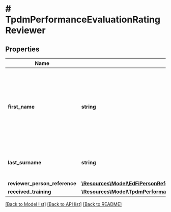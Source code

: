 # # TpdmPerformanceEvaluationRatingReviewer

## Properties

Name | Type | Description | Notes
------------ | ------------- | ------------- | -------------
**first_name** | **string** | A name given to an individual at birth, baptism, or during another naming ceremony, or through legal change. |
**last_surname** | **string** | The name borne in common by members of a family. |
**reviewer_person_reference** | [**\Resources\Model\EdFiPersonReference**](EdFiPersonReference.md) |  | [optional]
**received_training** | [**\Resources\Model\TpdmPerformanceEvaluationRatingReviewerReceivedTraining**](TpdmPerformanceEvaluationRatingReviewerReceivedTraining.md) |  | [optional]

[[Back to Model list]](../../README.md#models) [[Back to API list]](../../README.md#endpoints) [[Back to README]](../../README.md)
